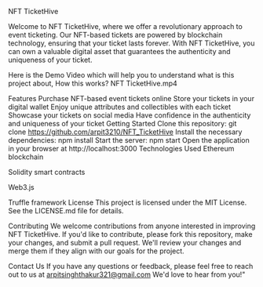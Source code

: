 NFT TicketHive

Welcome to NFT TicketHive, where we offer a revolutionary approach to event ticketing. Our NFT-based tickets are powered by blockchain technology, ensuring that your ticket lasts forever. With NFT TicketHive, you can own a valuable digital asset that guarantees the authenticity and uniqueness of your ticket.

Here is the Demo Video which will help you to understand what is this project about, How this works?
NFT TicketHive.mp4



Features
Purchase NFT-based event tickets online
Store your tickets in your digital wallet
Enjoy unique attributes and collectibles with each ticket
Showcase your tickets on social media
Have confidence in the authenticity and uniqueness of your ticket
Getting Started
Clone this repository: git clone https://github.com/arpit3210/NFT_TicketHive
Install the necessary dependencies: npm install
Start the server: npm start
Open the application in your browser at http://localhost:3000
Technologies Used
Ethereum blockchain

Solidity smart contracts

Web3.js

Truffle framework
License
This project is licensed under the MIT License. See the LICENSE.md file for details.

Contributing
We welcome contributions from anyone interested in improving NFT TicketHive. If you'd like to contribute, please fork this repository, make your changes, and submit a pull request. We'll review your changes and merge them if they align with our goals for the project.

Contact Us
If you have any questions or feedback, please feel free to reach out to us at arpitsinghthakur321@gmail.com We'd love to hear from you!"